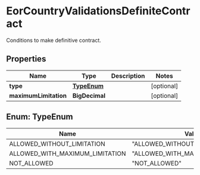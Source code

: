 

# EorCountryValidationsDefiniteContract

Conditions to make definitive contract.

## Properties

| Name | Type | Description | Notes |
|------------ | ------------- | ------------- | -------------|
|**type** | [**TypeEnum**](#TypeEnum) |  |  [optional] |
|**maximumLimitation** | **BigDecimal** |  |  [optional] |



## Enum: TypeEnum

| Name | Value |
|---- | -----|
| ALLOWED_WITHOUT_LIMITATION | &quot;ALLOWED_WITHOUT_LIMITATION&quot; |
| ALLOWED_WITH_MAXIMUM_LIMITATION | &quot;ALLOWED_WITH_MAXIMUM_LIMITATION&quot; |
| NOT_ALLOWED | &quot;NOT_ALLOWED&quot; |



